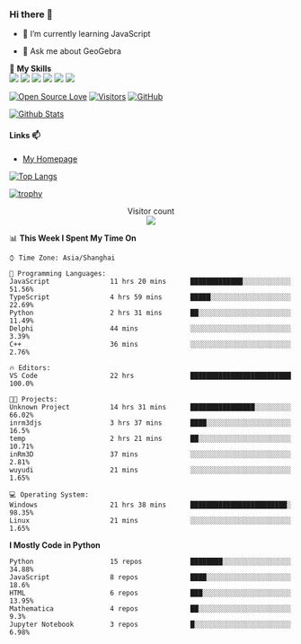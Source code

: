 ### Hi there 👋

<!--
**wuyudi/wuyudi** is a ✨ _special_ ✨ repository because its `README.md` (this file) appears on your GitHub profile.

Here are some ideas to get you started:

- 🔭 I’m currently working on ...
- 👯 I’m looking to collaborate on ...
- 🤔 I’m looking for help with ...

- 📫 How to reach me: ...
- 😄 Pronouns: ...
- ⚡ Fun fact: ...
-->

- 🌱 I’m currently learning JavaScript

- 💬 Ask me about GeoGebra

🌟 **My Skills**  
![](https://img.shields.io/badge/-Svelte-3e74a2?style=flat-square&logo=Svelte&logoColor=fff)
![](https://img.shields.io/badge/-TypeScript-3e74a2?style=flat-square&logo=TypeScript&logoColor=fff)
![](https://img.shields.io/badge/-JavaScript-3e74a2?style=flat-square&logo=JavaScript&logoColor=fff)
![](https://img.shields.io/badge/-Python-3e74a2?style=flat-square&logo=Python&logoColor=fff)
![](https://img.shields.io/badge/-Mathematica-3e74a2?style=flat-square&logo=Wolfram&logoColor=fff)
![](https://img.shields.io/badge/-C%2B%2B-3e74a2?style=flat-square&logo=C%2B%2B&logoColor=fff)

[![Open Source Love](https://badges.frapsoft.com/os/v1/open-source.svg?v=103)](https://github.com/wuyudi/)
[![Visitors](https://visitor-badge.glitch.me/badge?page_id=wuyudi.wuyudi)](https://github.com/wuyudi/)
[![GitHub](https://img.shields.io/github/followers/wuyudi.svg?lable=GitHub&style=social)](https://github.com/wuyudi/)

[![Github Stats](https://github-readme-stats.vercel.app/api?username=wuyudi&show_icons=true)](https://github.com/wuyudi/)

#### Links 📫

* [My Homepage](https://wuyudi.github.io/blog/)

[![Top Langs](https://github-readme-stats.vercel.app/api/top-langs/?username=wuyudi&hide=HTML,jupyter%20notebook&layout=compact)](https://github.com/wuyudi/github-readme-stats)

[![trophy](https://github-profile-trophy.vercel.app/?username=wuyudi&theme=onedark)](https://github.com/ryo-ma/github-profile-trophy)

<p align="center"> 
  Visitor count<br>
  <img src="https://profile-counter.glitch.me/wuyudi/count.svg" />
</p>

<!--START_SECTION:waka-->
📊 **This Week I Spent My Time On** 

```text
⌚︎ Time Zone: Asia/Shanghai

💬 Programming Languages: 
JavaScript               11 hrs 20 mins      █████████████░░░░░░░░░░░░   51.56% 
TypeScript               4 hrs 59 mins       █████░░░░░░░░░░░░░░░░░░░░   22.69% 
Python                   2 hrs 31 mins       ██░░░░░░░░░░░░░░░░░░░░░░░   11.49% 
Delphi                   44 mins             ░░░░░░░░░░░░░░░░░░░░░░░░░   3.39% 
C++                      36 mins             ░░░░░░░░░░░░░░░░░░░░░░░░░   2.76%

🔥 Editors: 
VS Code                  22 hrs              █████████████████████████   100.0%

🐱‍💻 Projects: 
Unknown Project          14 hrs 31 mins      ████████████████░░░░░░░░░   66.02% 
inrm3djs                 3 hrs 37 mins       ████░░░░░░░░░░░░░░░░░░░░░   16.5% 
temp                     2 hrs 21 mins       ██░░░░░░░░░░░░░░░░░░░░░░░   10.71% 
inRm3D                   37 mins             ░░░░░░░░░░░░░░░░░░░░░░░░░   2.81% 
wuyudi                   21 mins             ░░░░░░░░░░░░░░░░░░░░░░░░░   1.65%

💻 Operating System: 
Windows                  21 hrs 38 mins      ████████████████████████░   98.35% 
Linux                    21 mins             ░░░░░░░░░░░░░░░░░░░░░░░░░   1.65%

```

**I Mostly Code in Python** 

```text
Python                   15 repos            ████████░░░░░░░░░░░░░░░░░   34.88% 
JavaScript               8 repos             ████░░░░░░░░░░░░░░░░░░░░░   18.6% 
HTML                     6 repos             ███░░░░░░░░░░░░░░░░░░░░░░   13.95% 
Mathematica              4 repos             ██░░░░░░░░░░░░░░░░░░░░░░░   9.3% 
Jupyter Notebook         3 repos             █░░░░░░░░░░░░░░░░░░░░░░░░   6.98%

```



<!--END_SECTION:waka-->
